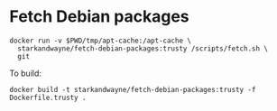 # Fetch Debian packages

```plain
docker run -v $PWD/tmp/apt-cache:/apt-cache \
  starkandwayne/fetch-debian-packages:trusty /scripts/fetch.sh \
  git
```

To build:

```plain
docker build -t starkandwayne/fetch-debian-packages:trusty -f Dockerfile.trusty .
```